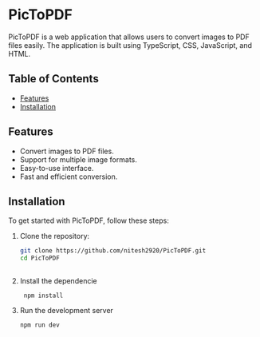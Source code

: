 # PicToPDF

PicToPDF is a web application that allows users to convert images to PDF files easily. The application is built using TypeScript, CSS, JavaScript, and HTML.

## Table of Contents

- [Features](#features)
- [Installation](#installation)

## Features

- Convert images to PDF files.
- Support for multiple image formats.
- Easy-to-use interface.
- Fast and efficient conversion.

## Installation

To get started with PicToPDF, follow these steps:

1. Clone the repository:

   ```bash
   git clone https://github.com/nitesh2920/PicToPDF.git
   cd PicToPDF
 
   ```
2. Install the dependencie
    ```
     npm install
    ```
3. Run the development server
   ```
   npm run dev
   ```
   
